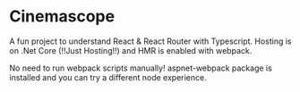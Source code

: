 # Cinemascope

A fun project to understand React & React Router with Typescript. Hosting is on .Net Core (!!Just Hosting!!) and HMR is enabled with webpack.

No need to run webpack scripts manually! aspnet-webpack package is installed and you can try a different node experience. 
